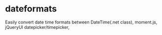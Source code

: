 # dateformats
Easily convert date time formats between DateTime(.net class), moment.js, jQueryUI datepicker/timepicker,
